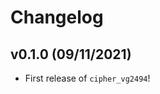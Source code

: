 # Changelog

<!--next-version-placeholder-->

## v0.1.0 (09/11/2021)

- First release of `cipher_vg2494`!